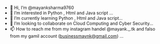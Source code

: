 - 👋 Hi, I’m @mayanksharma9760
- 👀 I’m interested in Python , Html and Java script ...
- 🌱 I’m currently learning  Python , Html and Java script...
- 💞️ I’m looking to collaborate on Cloud Computing and Cyber Security...
- 📫 How to reach me from my instagram handel @mayank._.tk and falso from my  gamil account (businessmaynk@gmail.com) ...

<!---
mayanksharma9760/mayanksharma9760 is a ✨ special ✨ repository because its `README.md` (this file) appears on your GitHub profile.
You can click the Preview link to take a look at your changes.
--->
